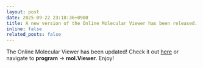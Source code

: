 ```yaml
---
layout: post
date: 2025-09-22 23:18:36+0900
title: A new version of the Online Molecular Viewer has been released.
inline: false
related_posts: false
---
```


The Online Molecular Viewer has been updated! Check it out [here](https://wongzit.github.io/program/online/molviewer.html) or navigate to **program** → **mol.Viewer**. Enjoy!
